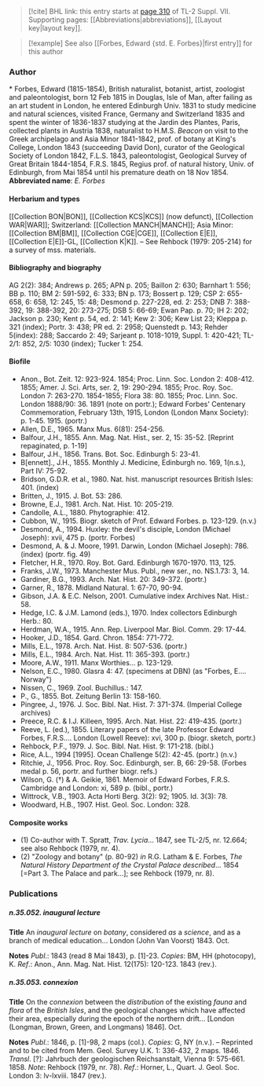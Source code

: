 > [!cite] BHL link: this entry starts at [page 310](https://www.biodiversitylibrary.org/page/33259814) of TL-2 Suppl. VII.
> Supporting pages: [[Abbreviations|abbreviations]], [[Layout key|layout key]].

> [!example] See also [[Forbes, Edward {std. E. Forbes}|first entry]] for this author

### Author

\* Forbes, Edward (1815-1854), British naturalist, botanist, artist, zoologist and paleontologist, born 12 Feb 1815 in Douglas, Isle of Man, after failing as an art student in London, he entered Edinburgh Univ. 1831 to study medicine and natural sciences, visited France, Germany and Switzerland 1835 and spent the winter of 1836-1837 studying at the Jardin des Plantes, Paris, collected plants in Austria 1838, naturalist to H.M.S. *Beacon* on visit to the Greek archipelago and Asia Minor 1841-1842, prof. of botany at King's College, London 1843 (succeeding David Don), curator of the Geological Society of London 1842, F.L.S. 1843, paleontologist, Geological Survey of Great Britain 1844-1854, F.R.S. 1845, Regius prof. of natural history, Univ. of Edinburgh, from Mai 1854 until his premature death on 18 Nov 1854. 
**Abbreviated name**: *E. Forbes*

#### Herbarium and types

[[Collection BON|BON]], [[Collection KCS|KCS]] (now defunct), [[Collection WAR|WAR]]; Switzerland: [[Collection MANCH|MANCH]]; Asia Minor: [[Collection BM|BM]], [[Collection CGE|CGE]], [[Collection E|E]], [[Collection E|E]]-GL, [[Collection K|K]]. – See Rehbock (1979: 205-214) for a survey of mss. materials.

#### Bibliography and biography

AG 2(2): 384; Andrews p. 265; APN p. 205; Baillon 2: 630; Barnhart 1: 556; BB p. 110; BM 2: 591-592, 6: 333; BN p. 173; Bossert p. 129; CSP 2: 655-658, 6: 658, 12: 245, 15: 48; Desmond p. 227-228, ed. 2: 253; DNB 7: 388-392, 19: 388-392, 20: 273-275; DSB 5: 66-69; Ewan Pap. p. 70; IH 2: 202; Jackson p. 230; Kent p. 54, ed. 2: 141; Kew 2: 306; Kew List 23; Kleppa p. 321 (index); Portr. 3: 438; PR ed. 2: 2958; Quenstedt p. 143; Rehder 5(index): 288; Saccardo 2: 49; Sarjeant p. 1018-1019, Suppl. 1: 420-421; TL-2/1: 852, 2/5: 1030 (index); Tucker 1: 254.

#### Biofile

- Anon., Bot. Zeit. 12: 923-924. 1854; Proc. Linn. Soc. London 2: 408-412. 1855; Amer. J. Sci. Arts, ser. 2, 19: 290-294. 1855; Proc. Roy. Soc. London 7: 263-270. 1854-1855; Flora 38: 80. 1855; Proc. Linn. Soc. London 1888/90: 36. 1891 (note on portr.); Edward Forbes' Centenary Commemoration, February 13th, 1915, London (London Manx Society): p. 1-45. 1915. (portr.)
- Allen, D.E., 1965. Manx Mus. 6(81): 254-256.
- Balfour, J.H., 1855. Ann. Mag. Nat. Hist., ser. 2, 15: 35-52. \[Reprint repaginated, p. 1-19\]
- Balfour, J.H., 1856. Trans. Bot. Soc. Edinburgh 5: 23-41.
- B\[ennett\]., J.H., 1855. Monthly J. Medicine, Edinburgh no. 169, 1(n.s.), Part IV: 75-92.
- Bridson, G.D.R. et al., 1980. Nat. hist. manuscript resources British Isles: 401. (index)
- Britten, J., 1915. J. Bot. 53: 286.
- Browne, E.J., 1981. Arch. Nat. Hist. 10: 205-219.
- Candolle, A.L., 1880. Phytographie: 412.
- Cubbon, W., 1915. Biogr. sketch of Prof. Edward Forbes. p. 123-129. (n.v.)
- Desmond, A., 1994. Huxley: the devil's disciple, London (Michael Joseph): xvii, 475 p. (portr. Forbes)
- Desmond, A. & J. Moore, 1991. Darwin, London (Michael Joseph): 786. (index) (portr. fig. 49)
- Fletcher, H.R., 1970. Roy. Bot. Gard. Edinburgh 1670-1970. 113, 125.
- Franks, J.W., 1973. Manchester Mus. Publ., new ser., no. NS.1.73: 3, 14.
- Gardiner, B.G., 1993. Arch. Nat. Hist. 20: 349-372. (portr.)
- Garner, R., 1878. Midland Natural. 1: 67-70, 90-94.
- Gibson, J.A. & E.C. Nelson, 2001. Cumulative index Archives Nat. Hist.: 58.
- Hedge, I.C. & J.M. Lamond (eds.), 1970. Index collectors Edinburgh Herb.: 80.
- Herdman, W.A., 1915. Ann. Rep. Liverpool Mar. Biol. Comm. 29: 17-44.
- Hooker, J.D., 1854. Gard. Chron. 1854: 771-772.
- Mills, E.L., 1978. Arch. Nat. Hist. 8: 507-536. (portr.)
- Mills, E.L., 1984. Arch. Nat. Hist. 11: 365-393. (portr.)
- Moore, A.W., 1911. Manx Worthies... p. 123-129.
- Nelson, E.C., 1980. Glasra 4: 47. (specimens at DBN) (as "Forbes, E.... Norway")
- Nissen, C., 1969. Zool. Buchillus.: 147.
- P., G., 1855. Bot. Zeitung Berlin 13: 158-160.
- Pingree, J., 1976. J. Soc. Bibl. Nat. Hist. 7: 371-374. (Imperial College archives)
- Preece, R.C. & I.J. Killeen, 1995. Arch. Nat. Hist. 22: 419-435. (portr.)
- Reeve, L. (ed.), 1855. Literary papers of the late Professor Edward Forbes, F.R.S.... London (Lowell Reeve): xvi, 300 p. (biogr. sketch, portr.)
- Rehbock, P.F., 1979. J. Soc. Bibl. Nat. Hist. 9: 171-218. (bibl.)
- Rice, A.L., 1994 \[1995\]. Ocean Challenge 5(2): 42-45. (portr.) (n.v.)
- Ritchie, J., 1956. Proc. Roy. Soc. Edinburgh, ser. B, 66: 29-58. (Forbes medal p. 56, portr. and further biogr. refs.)
- Wilson, G. (†) & A. Geikie, 1861. Memoir of Edward Forbes, F.R.S. Cambridge and London: xi, 589 p. (bibl., portr.)
- Wittrock, V.B., 1903. Acta Horti Berg. 3(2): 92; 1905. Id. 3(3): 78.
- Woodward, H.B., 1907. Hist. Geol. Soc. London: 328.

#### Composite works

- (1) Co-author with T. Spratt, *Trav. Lycia*... 1847, see TL-2/5, nr.
12.664; see also Rehbock (1979, nr. 4).
- (2) "Zoology and botany" (p. 80-92) *in* R.G. Latham & E. Forbes, *The Natural History Department of the Crystal Palace described*... 1854 \[=Part 3. The Palace and park...\]; see Rehbock (1979, nr. 8).

### Publications

##### n.35.052. inaugural lecture

**Title**
An *inaugural lecture* on *botany*, considered *as* a *science*, and as a branch of medical education... London (John Van Voorst) 1843. Oct.

**Notes**
*Publ*.: 1843 (read 8 Mai 1843), p. \[1\]-23. *Copies*: BM, HH (photocopy), K.
*Ref*.: Anon., Ann. Mag. Nat. Hist. 12(175): 120-123. 1843 (rev.).

##### n.35.053. connexion

**Title**
On the *connexion* between the *distribution* of the existing *fauna* and *flora* of the *British Isles*, and the geological changes which have affected their area, especially during the epoch of the northern drift... \[London (Longman, Brown, Green, and Longmans) 1846\]. Oct.

**Notes**
*Publ*.: 1846, p. \[1\]-98, 2 maps (col.). *Copies*: G, NY (n.v.). – Reprinted and to be cited from Mem. Geol. Survey U.K. 1: 336-432, 2 maps. 1846.
*Transl*. \[?\]: Jahrbuch der geologischen Reichsanstalt, Vienna 9: 575-661. 1858.
*Note*: Rehbock (1979, nr. 78).
*Ref*.: Horner, L., Quart. J. Geol. Soc. London 3: lv-lxviii. 1847 (rev.).

